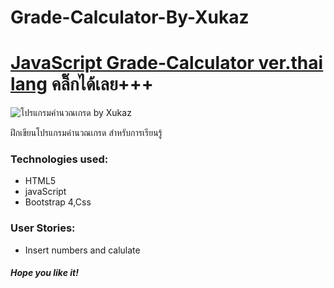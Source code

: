 # Grade-Calculator-By-Xukaz
# [JavaScript Grade-Calculator ver.thai lang](https://htmlpreview.github.io/?https://github.com/DoggyCats/Grade-Calculator-By-Xukaz/blob/bfd54f480fea5b154bd41491155a588f3a8da8cf/Grade%20Calculator%20by%20Xukaz.html) คลิ๊กได้เลย+++


![โปรแกรมคำนวณเกรด by Xukaz](https://i.imgur.com/qR77BXg.gif)

ฝึกเขียนโปรแกรมคำนวณเกรด สำหรับการเรียนรู้




### Technologies used: 

+ HTML5
+ javaScript
+ Bootstrap 4,Css

### User Stories: 

+ Insert numbers and calulate

##### Hope you like it!
